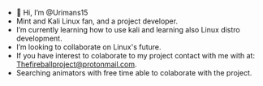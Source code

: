- 👋 Hi, I’m @Urimans15
- Mint and Kali Linux fan, and a project developer.
- I’m currently learning how to use kali and learning also Linux distro development.
- I’m looking to collaborate on Linux's future.
- If you have interest to colaborate to my project contact with me with at: Thefireballproject@protonmail.com.
- Searching animators with free time able to colaborate with the project.
